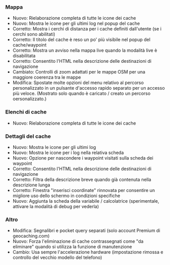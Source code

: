 ### Mappa
- Nuovo: Rielaborazione completa di tutte le icone dei cache
- Nuovo: Mostra le icone per gli ultimi log nel popup del cache
- Corretto: Mostra i cerchi di distanza per i cache definiti dall'utente (se i cerchi sono abilitati)
- Corretto: Il titolo del cache è reso un po' più visibile nel popup del cache/waypoint
- Corretto: Mostra un avviso nella mappa live quando la modalità live è disabilitata
- Corretto: Consentito l'HTML nella descrizione delle destinazioni di navigazione
- Cambiato: Controlli di zoom adattati per le mappe OSM per una maggiore coerenza tra le mappe
- Modifica: Spostate molte opzioni del menu relativo al percorso personalizzato in un pulsante d'accesso rapido separato per un accesso più veloce. (Mostrato solo quando è caricato / creato un percorso oersonalizzato.)

### Elenchi di cache
- Nuovo: Rielaborazione completa di tutte le icone dei cache

### Dettagli del cache
- Nuovo: Mostra le icone per gli ultimi log
- Nuovo: Mostra le icone per i log nella relativa scheda
- Nuovo: Opzione per nascondere i waypoint visitati sulla scheda dei waypoint
- Corretto: Consentito l'HTML nella descrizione delle destinazioni di navigazione
- Corretto: Filtra della descrizione breve quando già contenuta nella descrizione lunga
- Corretto: Finestra "inserisci coordinate" rinnovata per consentire un migliore uso dello schermo in condizioni specifiche
- Nuovo: Aggiunta la scheda della variabile / calcolatrice (sperimentale, attivare la modalità di debug per vederla)

### Altro
- Modifica: Segnalibri e pocket query separati (solo account Premium di geocaching.com)
- Nuovo: Forza l'eliminazione di cache contrassegnati come "da eliminare" quando si utilizza la funzione di manutenzione
- Cambio: Usa sempre l'accelerazione hardware (impostazione rimossa e controllo del vecchio modello del telefono)
